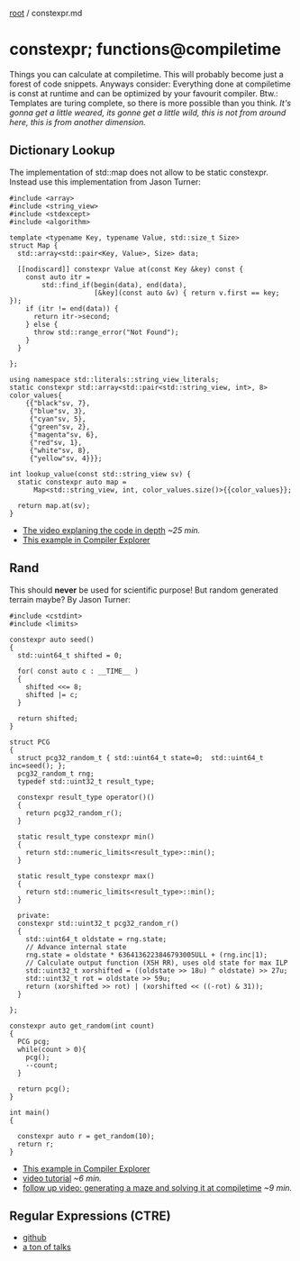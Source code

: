 [root](../README.md) / constexpr.md
# constexpr; functions@compiletime
Things you can calculate at compiletime. This will probably become just a forest of code snippets. Anyways consider: Everything done at compiletime is const at runtime and can be optimized by your favourit compiler. Btw.: Templates are turing complete, so there is more possible than you think. *It's gonna get a little weared, its gonne get a little wild, this is not from around here, this is from another dimension.*


## Dictionary Lookup
The implementation of std::map does not allow to be static constexpr. Instead use this implementation from Jason Turner:
```c_cpp
#include <array>
#include <string_view>
#include <stdexcept>
#include <algorithm>

template <typename Key, typename Value, std::size_t Size>
struct Map {
  std::array<std::pair<Key, Value>, Size> data;

  [[nodiscard]] constexpr Value at(const Key &key) const {
    const auto itr =
        std::find_if(begin(data), end(data),
                     [&key](const auto &v) { return v.first == key; });
    if (itr != end(data)) {
      return itr->second;
    } else {
      throw std::range_error("Not Found");
    }
  }

};

using namespace std::literals::string_view_literals;
static constexpr std::array<std::pair<std::string_view, int>, 8> color_values{
    {{"black"sv, 7},
     {"blue"sv, 3},
     {"cyan"sv, 5},
     {"green"sv, 2},
     {"magenta"sv, 6},
     {"red"sv, 1},
     {"white"sv, 8},
     {"yellow"sv, 4}}};

int lookup_value(const std::string_view sv) {
  static constexpr auto map =
      Map<std::string_view, int, color_values.size()>{{color_values}};

  return map.at(sv);
}
```
- [The video explaning the code in depth](https://www.youtube-nocookie.com/embed/INn3xa4pMfg?rel=0) *~25 min.*
- [This example in Compiler Explorer](https://godbolt.org/z/cnrzKr)


## Rand
This should **never** be used for scientific purpose! But random generated terrain maybe? By Jason Turner:
```c_cpp
#include <cstdint>
#include <limits>

constexpr auto seed()
{
  std::uint64_t shifted = 0;

  for( const auto c : __TIME__ )
  {
    shifted <<= 8;
    shifted |= c;
  }

  return shifted;
}

struct PCG
{
  struct pcg32_random_t { std::uint64_t state=0;  std::uint64_t inc=seed(); };
  pcg32_random_t rng;
  typedef std::uint32_t result_type;

  constexpr result_type operator()()
  {
    return pcg32_random_r();
  }

  static result_type constexpr min()
  {
    return std::numeric_limits<result_type>::min();
  }

  static result_type constexpr max()
  {
    return std::numeric_limits<result_type>::min();
  }

  private:
  constexpr std::uint32_t pcg32_random_r()
  {
    std::uint64_t oldstate = rng.state;
    // Advance internal state
    rng.state = oldstate * 6364136223846793005ULL + (rng.inc|1);
    // Calculate output function (XSH RR), uses old state for max ILP
    std::uint32_t xorshifted = ((oldstate >> 18u) ^ oldstate) >> 27u;
    std::uint32_t rot = oldstate >> 59u;
    return (xorshifted >> rot) | (xorshifted << ((-rot) & 31));
  }

};

constexpr auto get_random(int count)
{
  PCG pcg;
  while(count > 0){
    pcg();
    --count;
  }
  
  return pcg();
}

int main()
{

  constexpr auto r = get_random(10);
  return r;
}
```
- [This example in Compiler Explorer](https://godbolt.org/g/zbWvXK)
- [video tutorial](https://www.youtube-nocookie.com/embed/rpn_5Mrrxf8?rel=0) *~6 min.*
- [follow up video: generating a maze and solving it at compiletime](https://www.youtube-nocookie.com/embed/3SXML1-Ty5U?rel=0) *~9 min.*

## Regular Expressions (CTRE)
- [github](https://github.com/hanickadot/compile-time-regular-expressions)
- [a ton of talks](https://compile-time.re/)